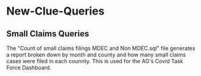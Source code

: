 # New-Clue-Queries

## Small Claims Queries
The "Count of small claims filings MDEC and Non MDEC.sql" file generates a report broken down by month and county and how many small claims cases were filed in each counnty. This is used for the AG's Covid Task Force Dashboard.